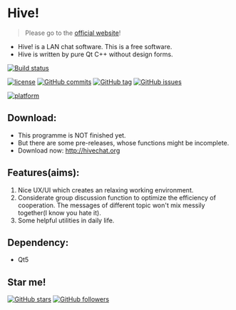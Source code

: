 # Hive!
> Please go to the [official website](https://hivechat.org)!

* Hive! is a LAN chat software. This is a free software.
* Hive is written by pure Qt C++ without design forms.

[![Build status](https://img.shields.io/badge/build-passing-green.svg)](https://github.com/HiveChat/Hive-desktop/commits/master)
<!--[![Build status](https://img.shields.io/badge/build-failed-red.svg)](https://github.com/HiveChat/Hive-desktop/commits/master)-->
[![license](https://img.shields.io/github/license/HiveChat/Hive-desktop.svg)](https://github.com/HiveChat/Hive-desktop/blob/master/GPLv3.LICENSE)
[![GitHub commits](https://img.shields.io/github/commits-since/HiveChat/Hive-desktop/0.0.6.svg)](https://github.com/HiveChat/Hive-desktop/commits/master)
[![GitHub tag](https://img.shields.io/github/tag/HiveChat/Hive-desktop.svg)](https://github.com/HiveChat/Hive-desktop)
[![GitHub issues](https://img.shields.io/github/issues/HiveChat/Hive-desktop.svg)](https://github.com/HiveChat/Hive-desktop/issues)
<!--[![GitHub closed issues](https://img.shields.io/github/issues-closed/HiveChat/Hive-desktop.svg)](https://github.com/HiveChat/Hive-desktop/issues?q=is%3Aissue+is%3Aclosed)-->
[![platform](https://img.shields.io/badge/Platform-Linux%20%7C%20macOS%20%7C%20Windows-ff69b4.svg?style=flat)](http://doc.qt.io/qt-5/supported-platforms.html)
<!--[![GitHub contributors](https://img.shields.io/github/contributors/HiveChat/Hive-desktop.svg)](https://github.com/HiveChat/Hive-desktop/graphs/contributors)-->


## Download:
* This programme is NOT finished yet.
* But there are some pre-releases, whose functions might be incomplete.
* Download now: http://hivechat.org

## Features(aims):
1. Nice UX/UI which creates an relaxing working environment.
2. Considerate group discussion function to optimize the efficiency of cooperation. The messages of different topic won't mix messily together(I know you hate it).
3. Some helpful utilities in daily life. 

## Dependency:
* Qt5

## Star me!
[![GitHub stars](https://img.shields.io/github/stars/HiveChat/Hive-desktop.svg?style=social&label=Star)](#)
[![GitHub followers](https://img.shields.io/github/followers/ultrasilicon.svg?style=social&label=Follow)](https://github.com/Ultrasilicon)






